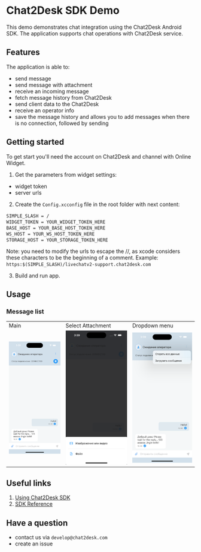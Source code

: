 
# Chat2Desk SDK Demo

This demo demonstrates chat integration using the Chat2Desk Android SDK. The application supports chat operations with Chat2Desk service.

## Features
The application is able to:
- send message
- send message with attachment
- receive an incoming message
- fetch message history from Chat2Desk
- send client data to the Chat2Desk
- receive an operator info
- save the message history and allows you to add messages when there is no connection, followed by sending

## Getting started

To get start you'll need the account on Chat2Desk and channel with Online Widget.

1. Get the parameters from widget settings:
- widget token
- server urls
2. Create the `Config.xcconfig` file in the root folder with next content:
````
SIMPLE_SLASH = /
WIDGET_TOKEN = YOUR_WIDGET_TOKEN_HERE
BASE_HOST = YOUR_BASE_HOST_TOKEN_HERE
WS_HOST = YOUR_WS_HOST_TOKEN_HERE
STORAGE_HOST = YOUR_STORAGE_TOKEN_HERE
````
Note: you need to modify the urls to escape the //, as xcode considers these characters to be the beginning of a comment. Example: `https:$(SIMPLE_SLASH)/livechatv2-support.chat2desk.com`

3. Build and run app.

## Usage

###  Message list
<table>
<tr>
<td>Main</td>
<td>Select Attachment</td>
<td>Dropdown menu</td>
</tr>
<tr>
<td><img src="./screenshots/main.png" width=300></td>
<td><img src="./screenshots/select_attachment.png" width=300></td>
<td><img src="./screenshots/actions.png" width=300></td>
</tr>
</table>

## Useful links
1. [Using Chat2Desk SDK](https://chat2desk.atlassian.net/wiki/external/453050405/NzFkMjYxOWI4OTdkNDg2MmIwMzA5NWYzYmViNDQ5YjU?atlOrigin=eyJpIjoiNzljMjliYjQyNWM2NGU1Yjg0OWZlNzZkMWIxOGI5ZTMiLCJwIjoiYyJ9)
2. [SDK Reference](https://sdk-api.chat2desk.com)

##  Have a question

- contact us via `develop@chat2desk.com`
- create an issue
